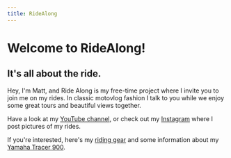 ```yaml
---
title: RideAlong
---
```

# Welcome to RideAlong!
## It's all about the ride.

Hey, I'm Matt, and Ride Along is my free-time project where I invite you to join me on my rides. In classic motovlog fashion I talk to you while we enjoy some great tours and beautiful views together.

Have a look at my [<i class="fab fa-youtube"></i> YouTube channel](https://www.youtube.com/channel/UCaKJcrzA_XQU6rrKNzlEwcw),
or check out my [<i class="fab fa-instagram"></i> Instagram](https://instagram.com/ridealong.matt) where I post pictures of my rides.

If you're interested, here's my [riding gear](/gear) and some information about my [Yamaha Tracer 900](/bike).
